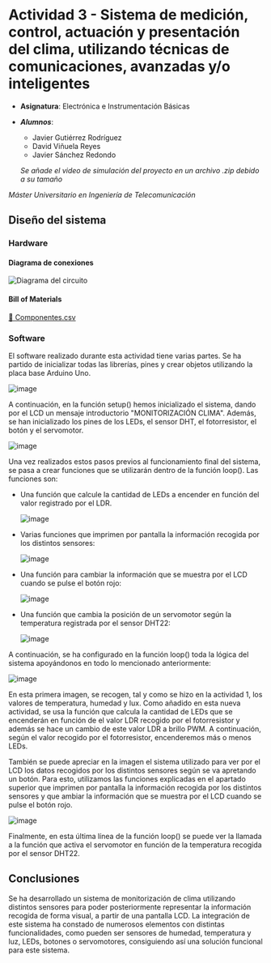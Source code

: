 # Actividad 3 - Sistema de medición, control, actuación y presentación del clima, utilizando técnicas de comunicaciones, avanzadas y/o inteligentes
- **Asignatura**: Electrónica e Instrumentación Básicas
- ***Alumnos***:
  - Javier Gutiérrez Rodríguez
  - David Viñuela Reyes
  - Javier Sánchez Redondo
 
  *Se añade el video de simulación del proyecto en un archivo .zip debido a su tamaño*
    
 *Máster Universitario en Ingeniería de Telecomunicación*

 ## Diseño del sistema

 ### Hardware
 #### Diagrama de conexiones
 ![Diagrama del circuito](Esquemático.PNG)

 #### Bill of Materials
 [📄 Componentes.csv](BOM.csv)
 ### Software

El software realizado durante esta actividad tiene varias partes. Se ha partido de inicializar todas las librerías, pines y crear objetos utilizando la placa base Arduino Uno. 

![image](https://github.com/user-attachments/assets/5951f1cc-c17e-435b-a7ee-c005dfce4604)

A continuación, en la función setup() hemos inicializado el sistema, dando por el LCD un mensaje introductorio "MONITORIZACIÓN CLIMA". Además, se han inicializado los pines de los LEDs, el sensor DHT, el fotorresistor, el botón y el servomotor.


![image](https://github.com/user-attachments/assets/2a8b781c-f9f8-4416-8682-05ef09d776a9)

Una vez realizados estos pasos previos al funcionamiento final del sistema, se pasa a crear funciones que se utilizarán dentro de la función loop(). Las funciones son:

- Una función que calcule la cantidad de LEDs a encender en función del valor registrado por el LDR.

  ![image](https://github.com/user-attachments/assets/d00dc5a4-4599-471c-b65f-7e3742b59692)

- Varias funciones que imprimen por pantalla la información recogida por los distintos sensores:

  ![image](https://github.com/user-attachments/assets/c6ab0124-e39e-4844-9735-56c6b3c8f37b)

- Una función para cambiar la información que se muestra por el LCD cuando se pulse el botón rojo:

  ![image](https://github.com/user-attachments/assets/715d565b-02f8-4a1b-894c-47527dfff736)

- Una función que cambia la posición de un servomotor según la temperatura registrada por el sensor DHT22:

  ![image](https://github.com/user-attachments/assets/4a3d87d5-6241-4885-a8f7-6295557be9f4)

A continuación, se ha configurado en la función loop() toda la lógica del sistema apoyándonos en todo lo mencionado anteriormente:


![image](https://github.com/user-attachments/assets/a4a2ae61-7ce7-4bd0-97a0-d65f6030a7b3)

En esta primera imagen, se recogen, tal y como se hizo en la actividad 1, los valores de temperatura, humedad y lux. Como añadido en esta nueva actividad, se usa la función que calcula la cantidad de LEDs que se encenderán en función de el valor LDR recogido por el fotorresistor y además se hace un cambio de este valor LDR a brillo PWM. A continuación, según el valor recogido por el fotorresistor, encenderemos más o menos LEDs. 

También se puede apreciar en la imagen el sistema utilizado para ver por el LCD los datos recogidos por los distintos sensores según se va apretando un botón. Para esto, utilizamos las funciones explicadas en el apartado superior que imprimen por pantalla la información recogida por los distintos sensores y que ambiar la información que se muestra por el LCD cuando se pulse el botón rojo.

![image](https://github.com/user-attachments/assets/3a38b76b-966b-43b0-92f9-028606a18659)

Finalmente, en esta última línea de la función loop() se puede ver la llamada a la función que activa el servomotor en función de la temperatura recogida por el sensor DHT22.

## Conclusiones

Se ha desarrollado un sistema de monitorización de clima utilizando distintos sensores para poder posteriormente representar la información recogida de forma visual, a partir de una pantalla LCD. La integración de este sistema ha constado de numerosos elementos con distintas funcionalidades, como pueden ser sensores de humedad, temperatura y luz, LEDs, botones o servomotores, consiguiendo así una solución funcional para este sistema. 
